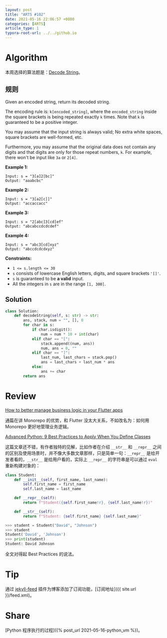 ```yaml
---
layout: post
title: "ARTS #102"
date: 2021-05-16 22:06:57 +0800
categories: [ARTS]
article_type: 1
typora-root-url: ../../github.io
---
```



# Algorithm

本周选择的算法题是：[Decode String](https://leetcode.com/problems/decode-string/)。


## 规则

Given an encoded string, return its decoded string.

The encoding rule is: `k[encoded_string]`, where the `encoded_string` inside the square brackets is being repeated exactly `k` times. Note that `k` is guaranteed to be a positive integer.

You may assume that the input string is always valid; No extra white spaces, square brackets are well-formed, etc.

Furthermore, you may assume that the original data does not contain any digits and that digits are only for those repeat numbers, `k`. For example, there won't be input like `3a` or `2[4]`.

 

**Example 1:**

```
Input: s = "3[a]2[bc]"
Output: "aaabcbc"
```

**Example 2:**

```
Input: s = "3[a2[c]]"
Output: "accaccacc"
```

**Example 3:**

```
Input: s = "2[abc]3[cd]ef"
Output: "abcabccdcdcdef"
```

**Example 4:**

```
Input: s = "abc3[cd]xyz"
Output: "abccdcdcdxyz"
```

 

**Constraints:**

- `1 <= s.length <= 30`
- `s` consists of lowercase English letters, digits, and square brackets `'[]'`.
- `s` is guaranteed to be **a valid** input.
- All the integers in `s` are in the range `[1, 300]`.

## Solution

```python
class Solution:
    def decodeString(self, s: str) -> str:
        ans, stack, num = "", [], 0
        for char in s:
            if char.isdigit():
                num = num * 10 + int(char)
            elif char == "[":
                stack.append((num, ans))
                num, ans = 0, ""
            elif char == "]":
                last_num, last_chars = stack.pop()
                ans = last_chars + last_num * ans
            else:
                ans += char
        return ans
```


# Review

[How to better manage business logic in your Flutter apps](https://itnext.io/how-to-better-manage-business-logic-in-flutter-apps-bbbc8efe5dab)

通篇在讲 Monorepo 的优势，和 Flutter 没太大关系，不如改名为：如何用 Monorepo 更好地管理业务逻辑。

[Advanced Python: 9 Best Practices to Apply When You Define Classes](https://betterprogramming.pub/advanced-python-9-best-practices-to-apply-when-you-define-classes-871a27af658b)

这篇文章还不错，有作者独特的见解，比如作者在介绍 `__str__` 和 `__repr__` 之间的区别及使用场景时，并不像大多数文章那样，只是简单一句：`__repr__` 是给开发者看的，`__str__` 是给用户看的，实际上 `__repr__` 的字符串是可以通过 `eval` 重新构建对象的：

```python
class Student:
    def __init__(self, first_name, last_name):
        self.first_name = first_name
        self.last_name = last_name

    def __repr__(self):
        return f"Student({self.first_name!r}, {self.last_name!r})"

    def __str__(self):
        return f"Student: {self.first_name} {self.last_name}"

>>> student = Student("David", "Johnson")
>>> student
Student('David', 'Johnson')
>>> print(student)
Student: David Johnson
```

全文对得起 Best Practices 的说法。

# Tip

通过 [jekyll-feed](https://github.com/jekyll/jekyll-feed) 插件为博客添加了订阅功能，[订阅地址]({{ site.url }}/feed.xml)。

# Share

[Python 程序执行的过程]({% post_url 2021-05-16-python_vm %})。